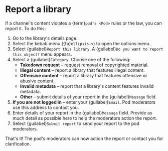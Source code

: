 # Report a library

If a channel's content violates a {term}`pod's <Pod>` rules or the law, you can report it. To do this:

1. Go to the library's details page.
2. Select the kebab menu ({fa}`ellipsis-v`) to open the options menu.
3. Select {guilabel}`Report this library`. A {guilabel}`Do you want to report this object?` menu appears.
4. Select a {guilabel}`Category`. Choose one of the following:
   - __Takedown request__ – request removal of copyrighted material.
   - __Illegal content__ – report a library that features illegal content.
   - __Offensive content__ – report a library that features offensive or abusive content.
   - __Invalid metadata__ – report that a library's content features invalid metadata.
   - __Other__ – submit details of your report in the {guilabel}`Message` field.
5. __If you are not logged in__ – enter your {guilabel}`Email`. Pod moderators use this address to contact you.
6. Enter details of your report in the {guilabel}`Message` field. Provide as much detail as possible here to help the moderators action the report.
7. Select {guilabel}`Submit report` to send your report to the pod moderators.

That's it! The pod's moderators can now action the report or contact you for clarification.

